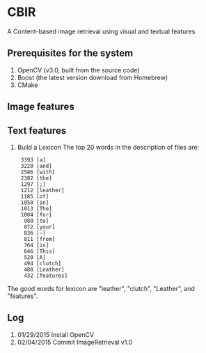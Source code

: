 # CBIR
A Content-based image retrieval using visual and textual features

## Prerequisites for the system
1. OpenCV (v3.0, built from the source code)
2. Boost (the latest version download from Homebrew)
3. CMake

## Image features

## Text features
1. Build a Lexicon
The top 20 words in the description of files are:

        3393 [a]
        3220 [and]
        2586 [with]
        2382 [the]
        1297 [;]
        1212 [leather]
        1185 [of]
        1058 [in]
        1013 [The]
        1004 [for]
         980 [to]
         872 [your]
         836 [-]
         811 [from]
         764 [is]
         646 [This]
         520 [A]
         494 [clutch]
         488 [Leather]
         432 [features]

The good words for lexicon are "leather", "clutch", "Leather", and "features".
## Log
1. 01/29/2015 Install OpenCV
2. 02/04/2015 Commit ImageRetrieval v1.0